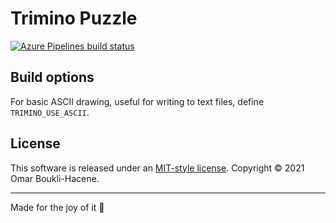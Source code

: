 # Trimino Puzzle

[![Azure Pipelines build status](https://dev.azure.com/omarboukli/trimino-puzzle/_apis/build/status/oboukli.trimino-puzzle?branchName=develop)](https://dev.azure.com/omarboukli/trimino-puzzle/_build/latest?definitionId=2&branchName=develop)

## Build options

For basic ASCII drawing, useful for writing to text files, define `TRIMINO_USE_ASCII`.

## License

This software is released under an [MIT-style license](LICENSE). Copyright © 2021 Omar Boukli-Hacene.

---

Made for the joy of it 🐳
